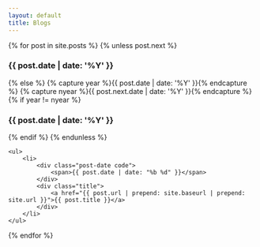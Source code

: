 ```yaml
---
layout: default
title: Blogs
---
```


<section>

{% for post in site.posts %}
    {% unless post.next %}
        <h3 class="code">{{ post.date | date: '%Y' }}</h3>
    {% else %}
        {% capture year %}{{ post.date | date: '%Y' }}{% endcapture %}
        {% capture nyear %}{{ post.next.date | date: '%Y' }}{% endcapture %}
        {% if year != nyear %}
            <h3 class="code">{{ post.date | date: '%Y' }}</h3>
        {% endif %}
    {% endunless %}

    <ul>
        <li>
            <div class="post-date code">
                <span>{{ post.date | date: "%b %d" }}</span>
            </div>
            <div class="title">
                <a href="{{ post.url | prepend: site.baseurl | prepend: site.url }}">{{ post.title }}</a>
            </div>
        </li>
    </ul>

{% endfor %}

</section>
